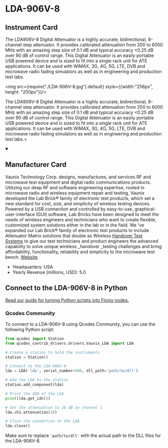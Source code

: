 
# LDA-906V-8

## Instrument Card

<div className="flex">

<div>

The LDA906V-8 Digital Attenuator is a highly accurate, bidirectional, 8-channel step attenuator. It provides calibrated attenuation from 200 to 6000 MHz with an amazing step size of 0.1 dB and typical accuracy <0.25 dB over 90 dB of control range. This Digital Attenuator is an easily portable USB powered device and is sized to fit into a single rack unit for ATE applications. It can be used with WiMAX, 3G, 4G, 5G, LTE, DVB and microwave radio fading simulators as well as in engineering and production test labs.

</div>

<img src={require("./LDA-906V-8.jpg").default} style={{width:"256px", height: "200px"}}/>

</div>

The LDA906V-8 Digital Attenuator is a highly accurate, bidirectional, 8-channel step attenuator. It provides calibrated attenuation from 200 to 6000 MHz with an amazing step size of 0.1 dB and typical accuracy <0.25 dB over 90 dB of control range. This Digital Attenuator is an easily portable USB powered device and is sized to fit into a single rack unit for ATE applications. It can be used with WiMAX, 3G, 4G, 5G, LTE, DVB and microwave radio fading simulators as well as in engineering and production test labs.>

<details open>
<summary><h2>Manufacturer Card</h2></summary>

Vaunix Technology Corp. designs, manufactures, and services RF and microwave test equipment and digital radio communications products. Utilizing our deep RF and software engineering expertise, rooted in microwave radio and wireless equipment repair and testing, Vaunix developed the Lab Brick® family of electronic test products, which set a new standard for cost, size, and simplicity of wireless testing devices. Powered by a USB connection and controlled by easy-to-use, graphical-user-interface (GUI) software, Lab Bricks have been designed to meet the needs of wireless engineers and technicians who want to create flexible, customized system solutions either in the lab or in the field. We 've expanded our Lab Brick® family of electronic test products to include Attenuator Matrix solutions that double as Wireless [Handover Test Systems](https://vaunix.com/handover-test-systems/) to give our test technicians and product engineers the advanced capability to solve unique wireless _handover _testing challenges and bring affordability, functionality, reliability and simplicity to the microwave test bench. <a href="https://vaunix.com/">Website</a>.

<ul>
  <li>Headquarters: USA</li>
  <li>Yearly Revenue (millions, USD): 5.0</li>
</ul>
</details>

## Connect to the LDA-906V-8 in Python

[Read our guide for turning Python scripts into Flojoy nodes.](https://docs.flojoy.ai/custom-nodes/creating-custom-node/)


### Qcodes Community

To connect to a LDA-906V-8 using Qcodes Community, you can use the following Python script:

```python
from qcodes import Station
from qcodes_contrib_drivers.drivers.Vaunix_LDA import LDA

# Create a station to hold the instruments
station = Station()

# Connect to the LDA-906V-8
lda = LDA('lda', serial_number=906, dll_path='path/to/dll')

# Add the LDA to the station
station.add_component(lda)

# Print the IDN of the LDA
print(lda.get_idn())

# Set the attenuation to 10 dB on channel 1
lda.ch1.attenuation(10)

# Close the connection to the LDA
lda.close()
```

Make sure to replace `'path/to/dll'` with the actual path to the DLL files for the LDA-906V-8.

